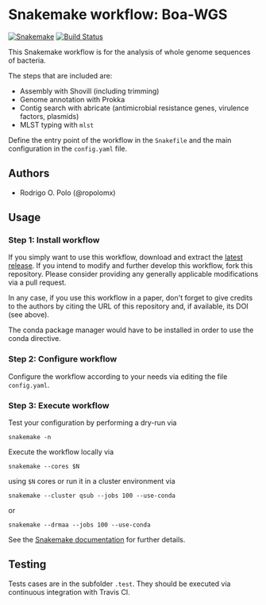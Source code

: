 # Snakemake workflow: Boa-WGS

[![Snakemake](https://img.shields.io/badge/snakemake-≥3.12.0-brightgreen.svg)](https://snakemake.bitbucket.io)
[![Build Status](https://travis-ci.org/snakemake-workflows/boa-wgs.svg?branch=master)](https://travis-ci.org/snakemake-workflows/boa-wgs)

This Snakemake workflow is for the analysis of whole genome sequences of bacteria.

The steps that are included are:

* Assembly with Shovill (including trimming)
* Genome annotation with Prokka
* Contig search with abricate (antimicrobial resistance genes, virulence factors, plasmids)
* MLST typing with `mlst`
 

Define the entry point of the workflow in the `Snakefile` and the main configuration in the `config.yaml` file.

## Authors

* Rodrigo O. Polo (@ropolomx)

## Usage

### Step 1: Install workflow

If you simply want to use this workflow, download and extract the [latest release](https://github.com/snakemake-workflows/boa-wgs/releases).
If you intend to modify and further develop this workflow, fork this repository. Please consider providing any generally applicable modifications via a pull request.

In any case, if you use this workflow in a paper, don't forget to give credits to the authors by citing the URL of this repository and, if available, its DOI (see above).

The conda package manager would have to be installed in order to use the conda directive.

### Step 2: Configure workflow

Configure the workflow according to your needs via editing the file `config.yaml`.

### Step 3: Execute workflow

Test your configuration by performing a dry-run via

    snakemake -n

Execute the workflow locally via

    snakemake --cores $N

using `$N` cores or run it in a cluster environment via

    snakemake --cluster qsub --jobs 100 --use-conda

or

    snakemake --drmaa --jobs 100 --use-conda

See the [Snakemake documentation](https://snakemake.readthedocs.io) for further details.

## Testing

Tests cases are in the subfolder `.test`. They should be executed via continuous integration with Travis CI.
